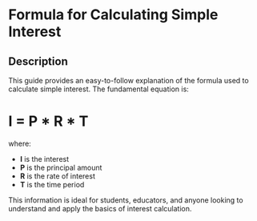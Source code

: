 # Formula for Calculating Simple Interest

## Description

<p>This guide provides an easy-to-follow explanation of the formula used to calculate simple interest. The fundamental equation is:</p>

# I = P * R * T

<p>where:</p>
<ul>
  <li><b>I</b> is the interest</li>
  <li><b>P</b> is the principal amount</li>
  <li><b>R</b> is the rate of interest</li>
  <li><b>T</b> is the time period</li>
</ul>

<p>This information is ideal for students, educators, and anyone looking to understand and apply the basics of interest calculation.</p>

